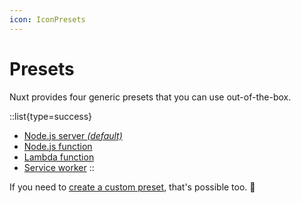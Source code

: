 ```yaml
---
icon: IconPresets
---
```


# Presets

Nuxt provides four generic presets that you can use out-of-the-box.

::list{type=success}

- [Node.js server *(default)*](/guide/deployment/presets/server)
- [Node.js function](/guide/deployment/presets/node)
- [Lambda function](/guide/deployment/presets/lambda)
- [Service worker](/guide/deployment/presets/service-worker)
::

If you need to [create a custom preset](/guide/deployment/presets/custom), that's possible too. 🚀
